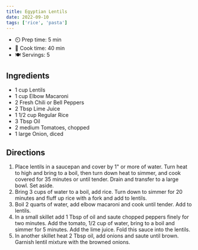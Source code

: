 ```yaml
---
title: Egyptian Lentils
date: 2022-09-10
tags: ['rice', 'pasta']
---
```


- ⏲️ Prep time: 5 min
- 🍳 Cook time: 40 min
- 🍽️ Servings: 5

## Ingredients

- 1 cup Lentils
- 1 cup Elbow Macaroni
- 2 Fresh Chili or Bell Peppers
- 2 Tbsp Lime Juice
- 1 1/2 cup Regular Rice
- 3 Tbsp Oil
- 2 medium Tomatoes, chopped
- 1 large Onion, diced

## Directions

1. Place lentils in a saucepan and cover by 1" or more of water. Turn heat to high and bring to a boil, then turn down heat to simmer, and cook covered for 35 minutes or until tender. Drain and transfer to a large bowl. Set aside.
2. Bring 3 cups of water to a boil, add rice. Turn down to simmer for 20 minutes and fluff up rice with a fork and add to lentils.
3. Boil 2 quarts of water, add elbow macaroni and cook until tender. Add to lentils.
4. In a small skillet add 1 Tbsp of oil and saute chopped peppers finely for two minutes. Add the tomato, 1/2 cup of water, bring to a boil and simmer for 5 minutes. Add the lime juice. Fold this sauce into the lentils.
5. In another skillet heat 2 Tbsp oil, add onions and saute until brown. Garnish lentil mixture with the browned onions.
